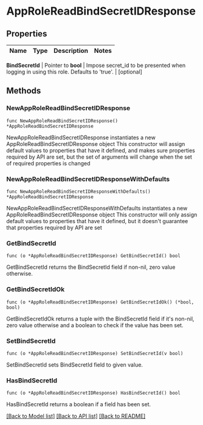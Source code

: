 # AppRoleReadBindSecretIDResponse


## Properties

Name | Type | Description | Notes
------------ | ------------- | ------------- | -------------


**BindSecretId** | Pointer to **bool** | Impose secret_id to be presented when logging in using this role. Defaults to &#x27;true&#x27;. | [optional] 



## Methods


### NewAppRoleReadBindSecretIDResponse

`func NewAppRoleReadBindSecretIDResponse() *AppRoleReadBindSecretIDResponse`

NewAppRoleReadBindSecretIDResponse instantiates a new AppRoleReadBindSecretIDResponse object
This constructor will assign default values to properties that have it defined,
and makes sure properties required by API are set, but the set of arguments
will change when the set of required properties is changed

### NewAppRoleReadBindSecretIDResponseWithDefaults

`func NewAppRoleReadBindSecretIDResponseWithDefaults() *AppRoleReadBindSecretIDResponse`

NewAppRoleReadBindSecretIDResponseWithDefaults instantiates a new AppRoleReadBindSecretIDResponse object
This constructor will only assign default values to properties that have it defined,
but it doesn't guarantee that properties required by API are set


### GetBindSecretId

`func (o *AppRoleReadBindSecretIDResponse) GetBindSecretId() bool`

GetBindSecretId returns the BindSecretId field if non-nil, zero value otherwise.

### GetBindSecretIdOk

`func (o *AppRoleReadBindSecretIDResponse) GetBindSecretIdOk() (*bool, bool)`

GetBindSecretIdOk returns a tuple with the BindSecretId field if it's non-nil, zero value otherwise
and a boolean to check if the value has been set.

### SetBindSecretId

`func (o *AppRoleReadBindSecretIDResponse) SetBindSecretId(v bool)`

SetBindSecretId sets BindSecretId field to given value.


### HasBindSecretId

`func (o *AppRoleReadBindSecretIDResponse) HasBindSecretId() bool`

HasBindSecretId returns a boolean if a field has been set.









[[Back to Model list]](../README.md#documentation-for-models) [[Back to API list]](../README.md#documentation-for-api-endpoints) [[Back to README]](../README.md)


